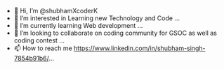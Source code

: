 - 👋 Hi, I’m @shubhamXcoderK
- 👀 I’m interested in Learning new Technology and Code ...
- 🌱 I’m currently learning Web development ...
- 💞️ I’m looking to collaborate on  coding  community for GSOC as well as coding contest ...
- 📫 How to reach me https://www.linkedin.com/in/shubham-singh-7854b91b6/...

<!---
shubhamXcoderK/shubhamXcoderK is a ✨ special ✨ repository because its `README.md` (this file) appears on your GitHub profile.
You can click the Preview link to take a look at your changes.
--->
